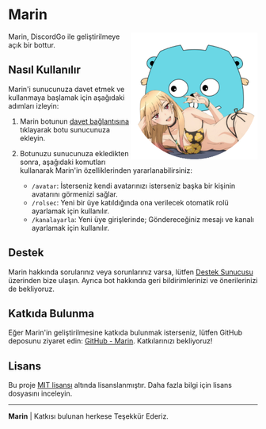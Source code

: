 # Marin

<img align="right" alt="Marin Logo" src="marin-logo.png" height="256" >
Marin, DiscordGo ile geliştirilmeye açık bir bottur.

## Nasıl Kullanılır

Marin'i sunucunuza davet etmek ve kullanmaya başlamak için aşağıdaki adımları izleyin:

1. Marin botunun [davet bağlantısına](https://discord.com/api/oauth2/authorize?client_id=1166121867602575471&permissions=552376854582&scope=applications.commands%20bot) tıklayarak botu sunucunuza ekleyin.

2. Botunuzu sunucunuza ekledikten sonra, aşağıdaki komutları kullanarak Marin'in özelliklerinden yararlanabilirsiniz:
   - `/avatar`: İsterseniz kendi avatarınızı isterseniz başka bir kişinin avatarını görmenizi sağlar.
   - `/rolsec`: Yeni bir üye katıldığında ona verilecek otomatik rolü ayarlamak için kullanılır.
   - `/kanalayarla`: Yeni üye girişlerinde; Göndereceğiniz mesajı ve kanalı ayarlamak için kullanılır.

## Destek

Marin hakkında sorularınız veya sorunlarınız varsa, lütfen [Destek Sunucusu](https://discord.gg/3S5HqG2gnb) üzerinden bize ulaşın. Ayrıca bot hakkında geri bildirimlerinizi ve önerilerinizi de bekliyoruz.

## Katkıda Bulunma

Eğer Marin'in geliştirilmesine katkıda bulunmak isterseniz, lütfen GitHub deposunu ziyaret edin: [GitHub - Marin](https://github.com/minorusora/marin). Katkılarınızı bekliyoruz!

## Lisans

Bu proje [MIT lisansı](LICENSE) altında lisanslanmıştır. Daha fazla bilgi için lisans dosyasını inceleyin.

---

**Marin** | Katkısı bulunan herkese Teşekkür Ederiz.
